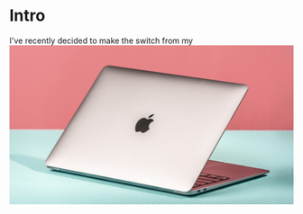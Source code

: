 # Intro
I've recently decided to make the switch from my ![M1 MacBook Air](images/M1%20MacBook%20Air.jpg)